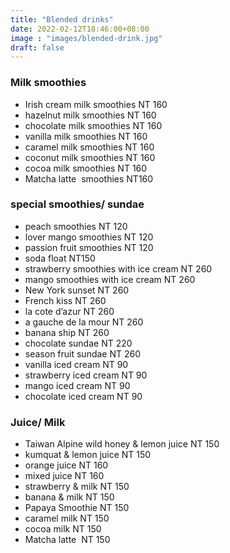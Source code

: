 ```yaml
---
title: "Blended drinks"
date: 2022-02-12T18:46:00+08:00
image : "images/blended-drink.jpg"
draft: false
---
```


###  Milk smoothies

- Irish cream milk smoothies NT 160
- hazelnut milk smoothies NT 160
- chocolate milk smoothies NT 160
- vanilla milk smoothies NT 160
- caramel milk smoothies NT 160
- coconut milk smoothies NT 160
- cocoa milk smoothies NT 160
- Matcha latte  smoothies NT160

### special smoothies/ sundae

- peach smoothies   NT 120
- lover mango smoothies   NT 120
- passion fruit smoothies   NT 120
- soda float   NT150
- strawberry smoothies with ice cream   NT 260
- mango smoothies with ice cream   NT 260
- New York sunset  NT 260
- French kiss  NT 260
- la cote d’azur  NT 260
- a gauche de la mour  NT 260
- banana ship  NT 260
- chocolate sundae  NT 220
- season fruit sundae  NT 260
- vanilla iced cream   NT 90
- strawberry iced cream   NT 90
- mango iced cream   NT 90
- chocolate iced cream   NT 90


###  Juice/ Milk

- Taiwan  Alpine wild honey & lemon juice    NT 150
- kumquat & lemon juice  NT 150
- orange juice  NT 160
- mixed juice NT 160
- strawberry & milk    NT 150
- banana & milk    NT 150
- Papaya Smoothie  NT 150
- caramel milk    NT 150
- cocoa milk    NT 150
- Matcha latte     NT 150